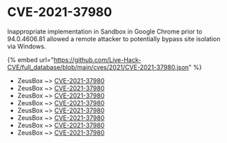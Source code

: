 # CVE-2021-37980

Inappropriate implementation in Sandbox in Google Chrome prior to 94.0.4606.81 allowed a remote attacker to potentially bypass site isolation via Windows.

{% embed url="https://github.com/Live-Hack-CVE/full_database/blob/main/cves/2021/CVE-2021-37980.json" %}


* ZeusBox ~> [CVE-2021-37980](https://www.alice-snow.ru/2021/database/cve-2021-37980/cve-2021-37980-zeusbox)
* ZeusBox ~> [CVE-2021-37980](https://www.alice-snow.ru/2021/database/cve-2021-37980/cve-2021-37980-zeusbox)
* ZeusBox ~> [CVE-2021-37980](https://www.alice-snow.ru/2021/database/cve-2021-37980/cve-2021-37980-zeusbox)
* ZeusBox ~> [CVE-2021-37980](https://www.alice-snow.ru/2021/database/cve-2021-37980/cve-2021-37980-zeusbox)
* ZeusBox ~> [CVE-2021-37980](https://www.alice-snow.ru/2021/database/cve-2021-37980/cve-2021-37980-zeusbox)
* ZeusBox ~> [CVE-2021-37980](https://www.alice-snow.ru/2021/database/cve-2021-37980/cve-2021-37980-zeusbox)
* ZeusBox ~> [CVE-2021-37980](https://www.alice-snow.ru/2021/database/cve-2021-37980/cve-2021-37980-zeusbox)
* ZeusBox ~> [CVE-2021-37980](https://www.alice-snow.ru/2021/database/cve-2021-37980/cve-2021-37980-zeusbox)